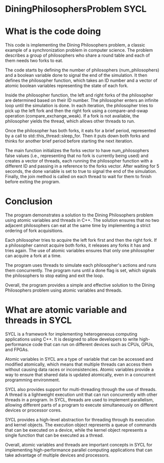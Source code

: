 # DiningPhilosophersProblem SYCL

# What is the code doing
This code is implementing the Dining Philosophers problem, a classic example of a synchronization problem in computer science. The problem describes a group of philosophers who share a round table and each of them needs two forks to eat.

The code starts by defining the number of philosophers (num_philosophers) and a boolean variable done to signal the end of the simulation. It then defines the philosopher function, which takes an ID number and a vector of atomic boolean variables representing the state of each fork.

Inside the philosopher function, the left and right forks of the philosopher are determined based on their ID number. The philosopher enters an infinite loop until the simulation is done. In each iteration, the philosopher tries to pick up the left fork and then the right fork using a compare-and-swap operation (compare_exchange_weak). If a fork is not available, the philosopher yields the thread, which allows other threads to run.

Once the philosopher has both forks, it eats for a brief period, represented by a call to std::this_thread::sleep_for. Then it puts down both forks and thinks for another brief period before starting the next iteration.

The main function initializes the forks vector to have num_philosophers false values (i.e., representing that no fork is currently being used) and creates a vector of threads, each running the philosopher function with a different ID and passing in a reference to the forks vector. After waiting for 5 seconds, the done variable is set to true to signal the end of the simulation. Finally, the join method is called on each thread to wait for them to finish before exiting the program.

# Conclusion
The program demonstrates a solution to the Dining Philosophers problem using atomic variables and threads in C++. The solution ensures that no two adjacent philosophers can eat at the same time by implementing a strict ordering of fork acquisitions.

Each philosopher tries to acquire the left fork first and then the right fork. If a philosopher cannot acquire both forks, it releases any forks it has and tries again. The use of atomic variables ensures that only one philosopher can acquire a fork at a time.

The program uses threads to simulate each philosopher's actions and runs them concurrently. The program runs until a done flag is set, which signals the philosophers to stop eating and exit the loop.

Overall, the program provides a simple and effective solution to the Dining Philosophers problem using atomic variables and threads.

# What are atomic variable and threads in SYCL
SYCL is a framework for implementing heterogeneous computing applications using C++. It is designed to allow developers to write high-performance code that can run on different devices such as CPUs, GPUs, and FPGAs.

Atomic variables in SYCL are a type of variable that can be accessed and modified atomically, which means that multiple threads can access them without causing data races or inconsistencies. Atomic variables provide a way to ensure that shared data is updated atomically, even in a concurrent programming environment.

SYCL also provides support for multi-threading through the use of threads. A thread is a lightweight execution unit that can run concurrently with other threads in a program. In SYCL, threads are used to implement parallelism, allowing different parts of a program to execute simultaneously on different devices or processor cores.

SYCL provides a high-level abstraction for threading through its execution and kernel objects. The execution object represents a queue of commands that can be executed on a device, while the kernel object represents a single function that can be executed as a thread.

Overall, atomic variables and threads are important concepts in SYCL for implementing high-performance parallel computing applications that can take advantage of multiple devices and processors.
 
